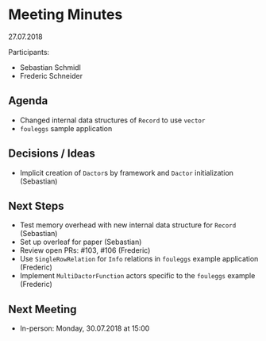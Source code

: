 # Meeting Minutes

27.07.2018

Participants:
- Sebastian Schmidl
- Frederic Schneider

## Agenda

- Changed internal data structures of `Record` to use `vector`
- `fouleggs` sample application

## Decisions / Ideas

- Implicit creation of `Dactor`s by framework and `Dactor` initialization (Sebastian)

## Next Steps

- Test memory overhead with new internal data structure for `Record` (Sebastian)
- Set up overleaf for paper (Sebastian)
- Review open PRs: #103, #106 (Frederic)
- Use `SingleRowRelation` for `Info` relations in `fouleggs` example application (Frederic)
- Implement `MultiDactorFunction` actors specific to the `fouleggs` example (Frederic)

## Next Meeting

- In-person: Monday, 30.07.2018 at 15:00